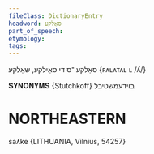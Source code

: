 ```yaml
---
fileClass: DictionaryEntry
headword: סאַלקע
part_of_speech: 
etymology: 
tags: 
---
```

סאַלקע
־ס
די
סאַילקע, שאַלקע
{ᴘᴀʟᴀᴛᴀʟ ʟ /ʎ/}

𝐒𝐘𝐍𝐎𝐍𝐘𝐌𝐒 {Stutchkoff}
בוידעמשטיבל

NORTHEASTERN
==============

saʎke {LITHUANIA, Vilnius, 54257}